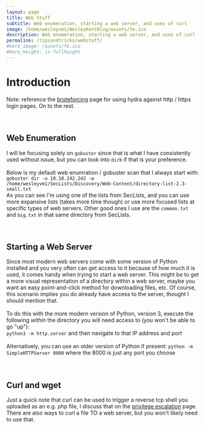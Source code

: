 ```yaml
---
layout: page
title: Web Stuff
subtitle: Web enumeration, starting a web server, and uses of curl
image: /home/wesleyvm1/WesleyKentBlog/assets/fe.ico
description: Web enumeration, starting a web server, and uses of curl
permalink: /tipsandtricks/webstuff/
#hero_image: /assets/fe.ico
#hero_height: is-fullheight
---
```


# Introduction
Note: reference the [bruteforcing](/tipsandtricks/bruteforcing/) page for using hydra against http / https login pages. On to the rest.
<br><br><br>
## Web Enumeration
I will be focusing solely on `gobuster` since that is what I have consistently used without issue, but you can look into `dirb` if that is your preference.
<br><br>
Below is my default web enumration / gobuster scan that I always start with:
`gobuster dir -u 10.10.242.242 -w /home/wesleyvm1/SecLists/Discovery/Web-Content/directory-list-2.3-small.txt `<br>
As you can see I'm using one of the lists from SecLists, and you can use more expansive lists (takes more time though) or use more focused lists at specific types of web servers. Other good ones I use are the `common.txt` and `big.txt` in that same directory from SecLists.
<br><br><br>
## Starting a Web Server
Since most modern web servers come with some version of Python installed and you very often can get access to it because of how much it is used, it comes handy when trying to start a web server. This might be to get a more visual representation of a directory within a web server, maybe you want an easy point-and-click method for downloading files, etc. Of course, this scenario implies you do already have access to the server, thought I should mention that.<br><br>
To do this with the more modern version of Python, version 3, execute the following _within_ the directory you will need access to (you won't be able to go "up"):<br>
`python3 -m http.server` and then navigate to that IP address and port
<br><br>
Alternatively, you can use an older version of Python if present:
`python -m SimpleHTTPServer 8000` where the 8000 is just any port you choose
<br><br><br>
## Curl and wget
Just a quick note that curl can be used to trigger a reverse tcp shell you uploaded as an e.g. php file, I discuss that on the [privilege escalation](/tipsandtricks/privilegeescalation/) page.
There are also ways to curl a file TO a web server, but you won't likely need to use that.
<br>
